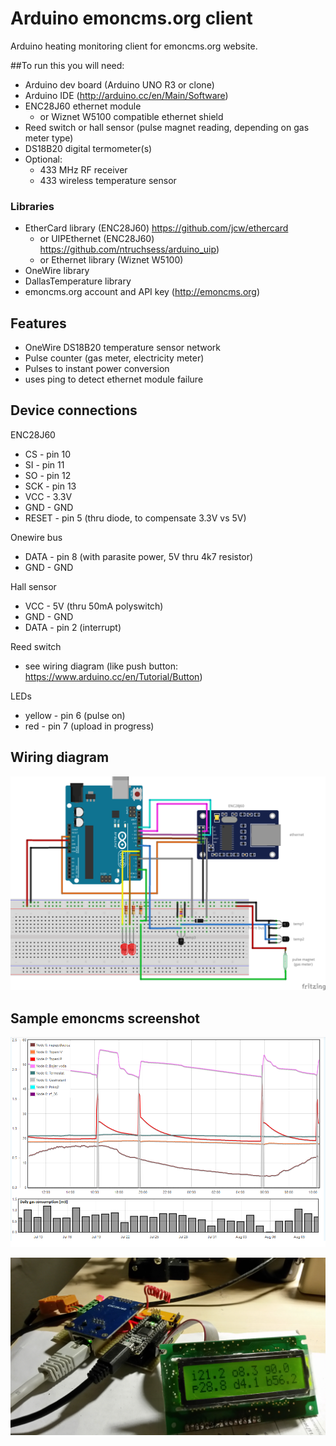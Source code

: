 # Arduino emoncms.org client

Arduino heating monitoring client for emoncms.org website.

##To run this you will need:

- Arduino dev board (Arduino UNO R3 or clone)
- Arduino IDE (http://arduino.cc/en/Main/Software)
- ENC28J60 ethernet module 
  - or Wiznet W5100 compatible ethernet shield
- Reed switch or hall sensor (pulse magnet reading, depending on gas meter type)
- DS18B20 digital termometer(s)
- Optional:
  - 433 MHz RF receiver
  - 433 wireless temperature sensor 

### Libraries
- EtherCard library (ENC28J60) https://github.com/jcw/ethercard 
  - or UIPEthernet (ENC28J60) https://github.com/ntruchsess/arduino_uip)
  - or Ethernet library (Wiznet W5100)
- OneWire library
- DallasTemperature library
- emoncms.org account and API key (http://emoncms.org)

## Features

- OneWire DS18B20 temperature sensor network
- Pulse counter (gas meter, electricity meter)
- Pulses to instant power conversion
- uses ping to detect ethernet module failure

## Device connections

ENC28J60
  - CS - pin 10
  - SI - pin 11
  - SO - pin 12
  - SCK - pin 13
  - VCC - 3.3V
  - GND - GND
  - RESET - pin 5 (thru diode, to compensate 3.3V vs 5V)
 
Onewire bus
  - DATA - pin 8 (with parasite power, 5V thru 4k7 resistor)
  - GND - GND
 
Hall sensor 
  - VCC - 5V (thru 50mA polyswitch)
  - GND - GND 
  - DATA - pin 2 (interrupt)

Reed switch
  - see wiring diagram (like push button: https://www.arduino.cc/en/Tutorial/Button)

LEDs
  - yellow - pin 6 (pulse on) 
  - red - pin 7 (upload in progress)

## Wiring diagram

 ![alt tag](https://raw.githubusercontent.com/lbrmnk/arduino-emoncms-client/master/wiring_bb.png)
 
## Sample emoncms screenshot
 
 ![alt tag](https://raw.githubusercontent.com/lbrmnk/arduino-emoncms-client/master/emoncms-sample.png)

 ![alt tag](https://raw.githubusercontent.com/lbrmnk/arduino-emoncms-client/master/complete_device_with_lcd.jpg)
